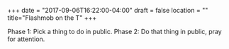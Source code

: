 +++
date = "2017-09-06T16:22:00-04:00"
draft = false
location = ""
title="Flashmob on the T"
+++

Phase 1: Pick a thing to do in public. Phase 2: Do that thing in public, pray for attention.
